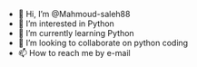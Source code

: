 - 👋 Hi, I’m @Mahmoud-saleh88
- 👀 I’m interested in Python
- 🌱 I’m currently learning Python
- 💞️ I’m looking to collaborate on python coding
- 📫 How to reach me by e-mail

<!---
Mahmoud-saleh88/Mahmoud-saleh88 is a ✨ special ✨ repository because its `README.md` (this file) appears on your GitHub profile.
You can click the Preview link to take a look at your changes.
--->

